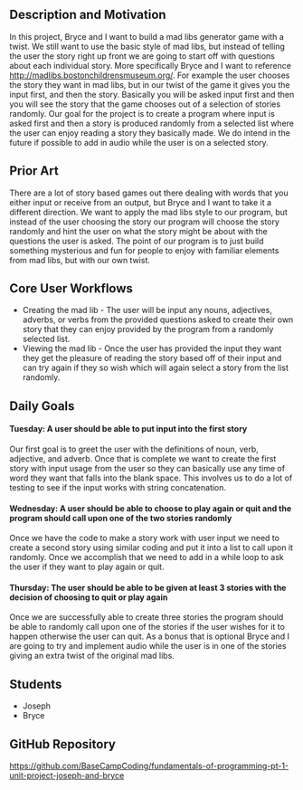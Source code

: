 ## Description and Motivation
In this project, Bryce and I want to build a mad libs generator game with a twist. We still want to use the basic style of mad libs, but instead of telling the user the story
right up front we are going to start off with questions about each individual story. More specifically Bryce and I want to reference http://madlibs.bostonchildrensmuseum.org/.
For example the user chooses the story they want in mad libs, but in our twist of the game it gives you the input first, and then the story. Basically you will be asked input
first and then you will see the story that the game chooses out of a selection of stories randomly. Our goal for the project is to create a program where input is asked first
and then a story is produced randomly from a selected list where the user can enjoy reading a story they basically made. We do intend in the future if possible to add in audio
while the user is on a selected story.


## Prior Art
There are a lot of story based games out there dealing with words that you either input or receive from an output, but Bryce and I want to take it a different direction.
We want to apply the mad libs style to our program, but instead of the user choosing the story our program will choose the story randomly and hint the user on what the 
story might be about with the questions the user is asked. The point of our program is to just build something mysterious and fun for people to enjoy with familiar elements
from mad libs, but with our own twist.


## Core User Workflows
- Creating the mad lib - The user will be input any nouns, adjectives, adverbs, or verbs from the provided questions asked to create their own story that they can enjoy
provided by the program from a randomly selected list.
- Viewing the mad lib - Once the user has provided the input they want they get the pleasure of reading the story based off of their input and can try again if they so wish
which will again select a story from the list randomly.


## Daily Goals
#### Tuesday: A user should be able to put input into the first story
Our first goal is to greet the user with the definitions of noun, verb, adjective, and adverb. Once that is complete we want to create the first story with input usage from the user so they can basically use any time of word they want that falls into the blank space. This involves us to do a lot of testing to see if the input works with string concatenation.

#### Wednesday: A user should be able to choose to play again or quit and the program should call upon one of the two stories randomly
Once we have the code to make a story work with user input we need to create a second story using similar coding and put it into a list to call upon it randomly. Once we accomplish that we need to add in a while loop to ask the user if they want to play again or quit.

#### Thursday: The user should be able to be given at least 3 stories with the decision of choosing to quit or play again
Once we are successfully able to create three stories the program should be able to randomly call upon one of the stories if the user wishes for it to happen otherwise the user can quit. As a bonus that is optional Bryce and I are going to try and implement audio while the user is in one of the stories giving an extra twist of the original mad libs.


## Students
- Joseph
- Bryce


## GitHub Repository
https://github.com/BaseCampCoding/fundamentals-of-programming-pt-1-unit-project-joseph-and-bryce
